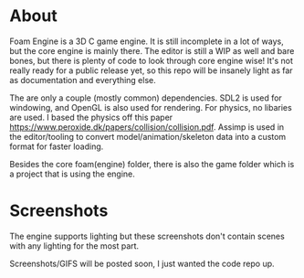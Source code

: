 # About

Foam Engine is a 3D C game engine. It is still incomplete in a lot of ways, but the core engine is mainly there. The editor is still a WIP as well and bare bones, but there is plenty of code to look through core engine wise! It's not really ready for a public release yet, so this repo will be insanely light as far as documentation and everything else. 

The are only a couple (mostly common) dependencies. SDL2 is used for windowing, and OpenGL is also used for rendering. For physics, no libaries are used. I based the physics off this paper https://www.peroxide.dk/papers/collision/collision.pdf. Assimp is used in the editor/tooling to convert model/animation/skeleton data into a custom format for faster loading. 

Besides the core foam(engine) folder, there is also the game folder which is a project that is using the engine.

# Screenshots

The engine supports lighting but these screenshots don't contain scenes with any lighting for the most part.

Screenshots/GIFS will be posted soon, I just wanted the code repo up.


